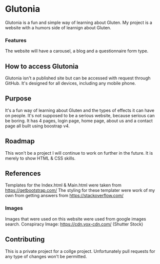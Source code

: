 # Glutonia

Glutonia is a fun and simple way of learning about Gluten.
My project is a website with a humors side of learnign about Gluten.

### Features

The website will have a carousel, a blog and a questionnaire form type.

## How to access Glutonia

Glutonia isn't a published site but can be accessed with request through GitHub.
It's designed for all devices, including any mobile phone.

## Purpose

It's a fun way of learning about Gluten and the types of effects it can have
on people. It's not supposed to be a serious website, because serious can
be boring.
It has 4 pages, login page, home page, about us and a contact page all built using
boostrap v4.

## Roadmap

This won't be a project I will continue to work on further in the future.
It is merely to show HTML & CSS skills.

## References

Templates for the Index.html & Main.html were taken from https://getbootstrap.com/
The styling for these templater were work of my own from getting answers from https://stackoverflow.com/

### Images

Images that were used on this website were used from google images search. 
    Conspiracy Image: https://cdn.vox-cdn.com/ (Shutter Stock)
    


## Contributing
This is a private project for a collge project. Unfortunately
pull requests for any type of changes won't be permitted.
